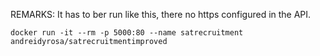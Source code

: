 REMARKS:
It has to ber run like this, there no https configured in the API.

    docker run -it --rm -p 5000:80 --name satrecruitment andreidyrosa/satrecruitmentimproved